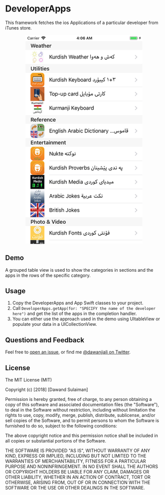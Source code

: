 # DeveloperApps
This framework fetches the ios Applications of a particular developer from iTunes store.

<p align="center">
    <img src="DeveloperAppsScreenshot-iPhone8.png" width="375" max-width="50%" alt="DeveloperApps" />
</p>	

## Demo
A grouped table view is used to show the categories in sections and the apps in the rows of the specific category.

## Usage
1. Copy the DeveloperApps and App Swift classes to your project.
2. Call `DeveloperApps.getApp(for: "SPECIFY the name of the developer here")` and get the list of the apps in the completion handler.
2. You can either use the approach used in the demo using UItableView or populate your data in a UICollectionView.

## Questions and Feedback

Feel free to [open an issue](https://github.com/dawand/DeveloperApps/issues/new), or find me [@dawanjiali on Twitter](https://twitter.com/dawanjiali).

## License

The MIT License (MIT)

Copyright (c) [2018] [Dawand Sulaiman]

Permission is hereby granted, free of charge, to any person obtaining a copy
of this software and associated documentation files (the "Software"), to deal
in the Software without restriction, including without limitation the rights
to use, copy, modify, merge, publish, distribute, sublicense, and/or sell
copies of the Software, and to permit persons to whom the Software is
furnished to do so, subject to the following conditions:

The above copyright notice and this permission notice shall be included in all
copies or substantial portions of the Software.

THE SOFTWARE IS PROVIDED "AS IS", WITHOUT WARRANTY OF ANY KIND, EXPRESS OR
IMPLIED, INCLUDING BUT NOT LIMITED TO THE WARRANTIES OF MERCHANTABILITY,
FITNESS FOR A PARTICULAR PURPOSE AND NONINFRINGEMENT. IN NO EVENT SHALL THE
AUTHORS OR COPYRIGHT HOLDERS BE LIABLE FOR ANY CLAIM, DAMAGES OR OTHER
LIABILITY, WHETHER IN AN ACTION OF CONTRACT, TORT OR OTHERWISE, ARISING FROM,
OUT OF OR IN CONNECTION WITH THE SOFTWARE OR THE USE OR OTHER DEALINGS IN THE
SOFTWARE.
